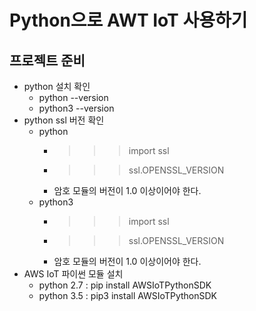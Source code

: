 # Python으로 AWT IoT 사용하기

## 프로젝트 준비
- python 설치 확인
  - python --version
  - python3 --version
- python ssl 버전 확인
  - python
    - >>> import ssl
    - >>> ssl.OPENSSL_VERSION
    - 암호 모듈의 버전이 1.0 이상이어야 한다.
  - python3
    - >>> import ssl
    - >>> ssl.OPENSSL_VERSION
    - 암호 모듈의 버전이 1.0 이상이어야 한다.
- AWS IoT 파이썬 모듈 설치
  - python 2.7 : pip install AWSIoTPythonSDK
  - python 3.5 : pip3 install AWSIoTPythonSDK
